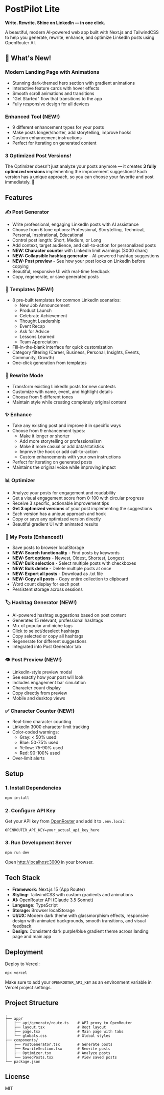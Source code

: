 # PostPilot Lite

**Write. Rewrite. Shine on LinkedIn — in one click.**

A beautiful, modern AI-powered web app built with Next.js and TailwindCSS to help you generate, rewrite, enhance, and optimize LinkedIn posts using OpenRouter AI.

## 🎉 What's New!

### Modern Landing Page with Animations
- Stunning dark-themed hero section with gradient animations
- Interactive feature cards with hover effects
- Smooth scroll animations and transitions
- "Get Started" flow that transitions to the app
- Fully responsive design for all devices

### Enhanced Tool (NEW!)
- 9 different enhancement types for your posts
- Make posts longer/shorter, add storytelling, improve hooks
- Custom enhancement instructions
- Perfect for iterating on generated content

### 3 Optimized Post Versions!

The Optimizer doesn't just analyze your posts anymore — it creates **3 fully optimized versions** implementing the improvement suggestions! Each version has a unique approach, so you can choose your favorite and post immediately. 🚀

## Features

### ✍️ Post Generator
- Write professional, engaging LinkedIn posts with AI assistance
- Choose from 6 tone options: Professional, Storytelling, Technical, Personal, Inspirational, Educational
- Control post length: Short, Medium, or Long
- Add context, target audience, and call-to-action for personalized posts
- **NEW: Character counter** with LinkedIn limit warnings (3000 chars)
- **NEW: Collapsible hashtag generator** - AI-powered hashtag suggestions
- **NEW: Post preview** - See how your post looks on LinkedIn before copying
- Beautiful, responsive UI with real-time feedback
- Copy, regenerate, or save generated posts

### 📄 Templates (NEW!)
- 8 pre-built templates for common LinkedIn scenarios:
  - New Job Announcement
  - Product Launch
  - Celebrate Achievement
  - Thought Leadership
  - Event Recap
  - Ask for Advice
  - Lessons Learned
  - Team Appreciation
- Fill-in-the-blank interface for quick customization
- Category filtering (Career, Business, Personal, Insights, Events, Community, Growth)
- One-click generation from templates

### 🔄 Rewrite Mode
- Transform existing LinkedIn posts for new contexts
- Customize with name, event, and highlight details
- Choose from 5 different tones
- Maintain style while creating completely original content

### ✨ Enhance
- Take any existing post and improve it in specific ways
- Choose from 9 enhancement types:
  - Make it longer or shorter
  - Add more storytelling or professionalism
  - Make it more casual or add data/statistics
  - Improve the hook or add call-to-action
  - Custom enhancements with your own instructions
- Perfect for iterating on generated posts
- Maintains the original voice while improving impact

### 📊 Optimizer
- Analyze your posts for engagement and readability
- Get a visual engagement score from 0-100 with circular progress
- Receive 3 specific, actionable improvement tips
- **Get 3 optimized versions** of your post implementing the suggestions
- Each version has a unique approach and hook
- Copy or save any optimized version directly
- Beautiful gradient UI with animated results

### 📁 My Posts (Enhanced!)
- Save posts to browser localStorage
- **NEW: Search functionality** - Find posts by keywords
- **NEW: Sort options** - Newest, Oldest, Shortest, Longest
- **NEW: Bulk selection** - Select multiple posts with checkboxes
- **NEW: Bulk delete** - Delete multiple posts at once
- **NEW: Export all posts** - Download as .txt file
- **NEW: Copy all posts** - Copy entire collection to clipboard
- Word count display for each post
- Persistent storage across sessions

### 🏷️ Hashtag Generator (NEW!)
- AI-powered hashtag suggestions based on post content
- Generates 15 relevant, professional hashtags
- Mix of popular and niche tags
- Click to select/deselect hashtags
- Copy selected or copy all hashtags
- Regenerate for different suggestions
- Integrated into Post Generator tab

### 👁️ Post Preview (NEW!)
- LinkedIn-style preview modal
- See exactly how your post will look
- Includes engagement bar simulation
- Character count display
- Copy directly from preview
- Mobile and desktop views

### ✅ Character Counter (NEW!)
- Real-time character counting
- LinkedIn 3000 character limit tracking
- Color-coded warnings:
  - Gray: < 50% used
  - Blue: 50-75% used
  - Yellow: 75-90% used
  - Red: 90-100% used
- Over-limit alerts

## Setup

### 1. Install Dependencies

```bash
npm install
```

### 2. Configure API Key

Get your API key from [OpenRouter](https://openrouter.ai/) and add it to `.env.local`:

```
OPENROUTER_API_KEY=your_actual_api_key_here
```

### 3. Run Development Server

```bash
npm run dev
```

Open [http://localhost:3000](http://localhost:3000) in your browser.

## Tech Stack

- **Framework:** Next.js 15 (App Router)
- **Styling:** TailwindCSS with custom gradients and animations
- **AI:** OpenRouter API (Claude 3.5 Sonnet)
- **Language:** TypeScript
- **Storage:** Browser localStorage
- **UI/UX:** Modern dark theme with glassmorphism effects, responsive design with animated backgrounds, smooth transitions, and visual feedback
- **Design:** Consistent dark purple/blue gradient theme across landing page and main app

## Deployment

Deploy to Vercel:

```bash
npx vercel
```

Make sure to add your `OPENROUTER_API_KEY` as an environment variable in Vercel project settings.

## Project Structure

```
.
├── app/
│   ├── api/generate/route.ts    # API proxy to OpenRouter
│   ├── layout.tsx               # Root layout
│   ├── page.tsx                 # Main page with tabs
│   └── globals.css              # Global styles
├── components/
│   ├── PostGenerator.tsx        # Generate posts
│   ├── RewriteSection.tsx       # Rewrite posts
│   ├── Optimizer.tsx            # Analyze posts
│   └── SavedPosts.tsx           # View saved posts
└── package.json
```

## License

MIT

